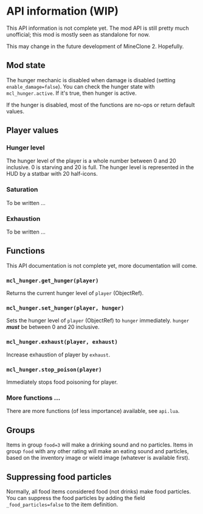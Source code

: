 # API information (WIP)
This API information is not complete yet.
The mod API is still pretty much unofficial; this mod is mostly seen
as standalone for now.

This may change in the future development of MineClone 2. Hopefully.

## Mod state
The hunger mechanic is disabled when damage is disabled
(setting `enable_damage=false`).
You can check the hunger state with `mcl_hunger.active`. If it's true,
then hunger is active.

If the hunger is disabled, most of the functions are no-ops or return
default values.

## Player values
### Hunger level
The hunger level of the player is a whole number between 0 and 20 inclusive.
0 is starving and 20 is full. The hunger level is represented in
the HUD by a statbar with 20 half-icons.

### Saturation
To be written ...

### Exhaustion
To be written ...

## Functions
This API documentation is not complete yet, more documentation will
come.

### `mcl_hunger.get_hunger(player)`
Returns the current hunger level of `player` (ObjectRef).

### `mcl_hunger.set_hunger(player, hunger)`
Sets the hunger level of `player` (ObjectRef) to `hunger` immediately.
`hunger` ***must*** be between 0 and 20 inclusive.

### `mcl_hunger.exhaust(player, exhaust)`
Increase exhaustion of player by `exhaust`.

### `mcl_hunger.stop_poison(player)`
Immediately stops food poisoning for player.

### More functions ...
There are more functions (of less importance) available, see `api.lua`.

## Groups
Items in group `food=3` will make a drinking sound and no particles.
Items in group `food` with any other rating will make an eating sound and particles,
based on the inventory image or wield image (whatever is available first).

## Suppressing food particles
Normally, all food items considered food (not drinks) make food particles.
You can suppress the food particles by adding the field
`_food_particles=false` to the item definition.
